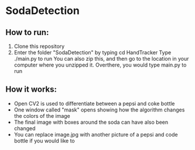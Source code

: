 # SodaDetection

## How to run: 

1. Clone this repository
2. Enter the folder "SodaDetection" by typing cd HandTracker
Type ./main.py to run
You can also zip this, and then go to the location in your computer where you unzipped it. Overthere, you would type main.py to run

## How it works:

* Open CV2 is used to differentiate between a pepsi and coke bottle
* One window called "mask" opens showing how the algorithm changes the colors of the image
* The final image with boxes around the soda can have also been changed
* You can replace image.jpg with another picture of a pepsi and code bottle if you would like to
